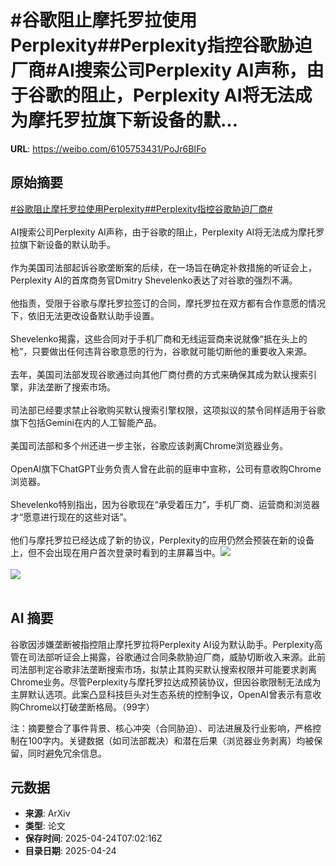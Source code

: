 # #谷歌阻止摩托罗拉使用Perplexity##Perplexity指控谷歌胁迫厂商#AI搜索公司Perplexity AI声称，由于谷歌的阻止，Perplexity AI将无法成为摩托罗拉旗下新设备的默...

**URL**: https://weibo.com/6105753431/PoJr6BIFo

## 原始摘要

<a href="https://m.weibo.cn/search?containerid=231522type%3D1%26t%3D10%26q%3D%23%E8%B0%B7%E6%AD%8C%E9%98%BB%E6%AD%A2%E6%91%A9%E6%89%98%E7%BD%97%E6%8B%89%E4%BD%BF%E7%94%A8Perplexity%23&amp;extparam=%23%E8%B0%B7%E6%AD%8C%E9%98%BB%E6%AD%A2%E6%91%A9%E6%89%98%E7%BD%97%E6%8B%89%E4%BD%BF%E7%94%A8Perplexity%23" data-hide=""><span class="surl-text">#谷歌阻止摩托罗拉使用Perplexity#</span></a><a href="https://m.weibo.cn/search?containerid=231522type%3D1%26t%3D10%26q%3D%23Perplexity%E6%8C%87%E6%8E%A7%E8%B0%B7%E6%AD%8C%E8%83%81%E8%BF%AB%E5%8E%82%E5%95%86%23&amp;extparam=%23Perplexity%E6%8C%87%E6%8E%A7%E8%B0%B7%E6%AD%8C%E8%83%81%E8%BF%AB%E5%8E%82%E5%95%86%23" data-hide=""><span class="surl-text">#Perplexity指控谷歌胁迫厂商#</span></a><br><br>AI搜索公司Perplexity AI声称，由于谷歌的阻止，Perplexity AI将无法成为摩托罗拉旗下新设备的默认助手。<br><br>作为美国司法部起诉谷歌垄断案的后续，在一场旨在确定补救措施的听证会上，Perplexity AI的首席商务官Dmitry Shevelenko表达了对谷歌的强烈不满。<br><br>他指责，受限于谷歌与摩托罗拉签订的合同，摩托罗拉在双方都有合作意愿的情况下，依旧无法更改设备默认助手设置。<br><br>Shevelenko揭露，这些合同对于手机厂商和无线运营商来说就像“抵在头上的枪”，只要做出任何违背谷歌意愿的行为，谷歌就可能切断他的重要收入来源。<br><br>去年，美国司法部发现谷歌通过向其他厂商付费的方式来确保其成为默认搜索引擎，非法垄断了搜索市场。<br><br>司法部已经要求禁止谷歌购买默认搜索引擎权限，这项拟议的禁令同样适用于谷歌旗下包括Gemini在内的人工智能产品。<br><br>美国司法部和多个州还进一步主张，谷歌应该剥离Chrome浏览器业务。<br><br>OpenAI旗下ChatGPT业务负责人曾在此前的庭审中宣称，公司有意收购Chrome浏览器。<br><br>Shevelenko特别指出，因为谷歌现在“承受着压力”，手机厂商、运营商和浏览器才“愿意进行现在的这些对话”。<br><br>他们与摩托罗拉已经达成了新的协议，Perplexity的应用仍然会预装在新的设备上，但不会出现在用户首次登录时看到的主屏幕当中。<img style="" src="https://tvax4.sinaimg.cn/large/006Fd7o3gy1i0rtroenttj32800r37dt.jpg" referrerpolicy="no-referrer"><br><br><img style="" src="https://tvax4.sinaimg.cn/large/006Fd7o3gy1i0rtrs5hubj32800j9aia.jpg" referrerpolicy="no-referrer"><br><br>

## AI 摘要

谷歌因涉嫌垄断被指控阻止摩托罗拉将Perplexity AI设为默认助手。Perplexity高管在司法部听证会上揭露，谷歌通过合同条款胁迫厂商，威胁切断收入来源。此前司法部判定谷歌非法垄断搜索市场，拟禁止其购买默认搜索权限并可能要求剥离Chrome业务。尽管Perplexity与摩托罗拉达成预装协议，但因谷歌限制无法成为主屏默认选项。此案凸显科技巨头对生态系统的控制争议，OpenAI曾表示有意收购Chrome以打破垄断格局。（99字）  

注：摘要整合了事件背景、核心冲突（合同胁迫）、司法进展及行业影响，严格控制在100字内。关键数据（如司法部裁决）和潜在后果（浏览器业务剥离）均被保留，同时避免冗余信息。

## 元数据

- **来源**: ArXiv
- **类型**: 论文
- **保存时间**: 2025-04-24T07:02:16Z
- **目录日期**: 2025-04-24
